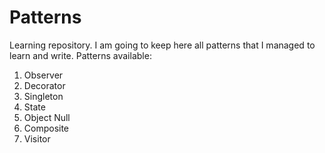 # Patterns
Learning repository. I am going to keep here all patterns that I managed to learn and write.
Patterns available:
1) Observer
2) Decorator
3) Singleton
4) State
5) Object Null
6) Composite
7) Visitor
